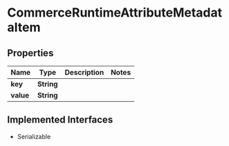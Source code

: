 

# CommerceRuntimeAttributeMetadataItem


## Properties

| Name | Type | Description | Notes |
|------------ | ------------- | ------------- | -------------|
|**key** | **String** |  |  |
|**value** | **String** |  |  |


## Implemented Interfaces

* Serializable



